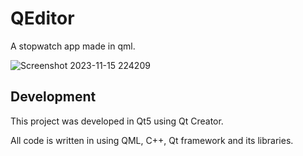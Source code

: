 # QEditor
A stopwatch app made in qml.

![Screenshot 2023-11-15 224209](https://github.com/drawat123/Stopwatch_App/assets/21956879/6ad89d92-6ec7-4cdf-b442-969af566a15e)

## Development

This project was developed in Qt5 using Qt Creator.

All code is written in using QML, C++, Qt framework and its libraries.

